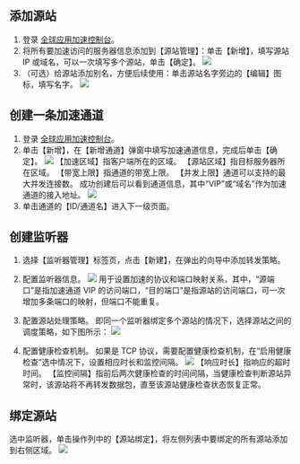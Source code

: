 ## 添加源站
1. 登录 [全球应用加速控制台](http://console.tce.fsphere.cn/gaap/listrs)。
2. 将所有要加速访问的服务器信息添加到【源站管理】：单击【新增】，填写源站 IP 或域名，可以一次填写多个源站，单击【确定】。
![](http://imgcache.tce.fsphere.cn/image/mc.qcloudimg.com/static/img/ac9511613d74a7cf5e23086415eaca7a/image.png)
3. （可选）给源站添加别名，方便后续使用：单击源站名字旁边的【编辑】图标，填写名字。
![](http://imgcache.tce.fsphere.cn/image/mc.qcloudimg.com/static/img/0ec042ae5b755c121914f610a4f904bb/image.png)

## 创建一条加速通道
1. 登录 [全球应用加速控制台](http://console.tce.fsphere.cn/gaap)。
2. 单击【新增】，在【新增通道】弹窗中填写加速通道信息，完成后单击【确定】。
![](http://imgcache.tce.fsphere.cn/image/mc.qcloudimg.com/static/img/1628b86e474d6dd5b9c0d8a39f6331ce/image.png)
【加速区域】指客户端所在的区域。
【源站区域】指目标服务器所在区域。
【带宽上限】指通道的带宽上限。
【并发上限】通道可以支持的最大并发连接数。
成功创建后可以看到通道信息，其中“VIP”或“域名”作为加速通道的接入地址。
![](http://imgcache.tce.fsphere.cn/image/mc.qcloudimg.com/static/img/c6af107b3233e2ad87a00066325e9c32/image.png)
3. 单击通道的【ID/通道名】进入下一级页面。

## 创建监听器
1. 选择【监听器管理】标签页，点击【新建】，在弹出的向导中添加转发策略。

2. 配置监听器信息。
![](http://imgcache.tce.fsphere.cn/image/mc.qcloudimg.com/static/img/8f3839e16ecd68bd75fb61944e543ec2/image.png)
 用于设置加速的协议和端口映射关系，其中，“源端口”是指加速通道 VIP
的访问端口，“目的端口”是指源站的访问端口，可一次增加多条端口的映射，但端口不能重复。

3. 配置源站处理策略。
 即同一个监听器绑定多个源站的情况下，选择源站之间的调度策略，如下图所示：
![](http://imgcache.tce.fsphere.cn/image/mc.qcloudimg.com/static/img/a3b7dc951b25250c06ce5695337aba6a/image.png)
4. 配置健康检查机制。
如果是 TCP 协议，需要配置健康检查机制，在“启用健康检查”选中情况下，设置相应时长和监控间隔。
![](http://imgcache.tce.fsphere.cn/image/mc.qcloudimg.com/static/img/b90d35f384f2c9cb0390ec61c77e8c31/image.png)
【响应时长】指响应的超时时间。
【监控间隔】指前后两次健康检查的时间间隔，当健康检查判断源站异常时，该源站将不再转发数据包，直至该源站健康检查状态恢复正常。

## 绑定源站
选中监听器，单击操作列中的【源站绑定】，将左侧列表中要绑定的所有源站添加到右侧区域。
![](http://imgcache.tce.fsphere.cn/image/mc.qcloudimg.com/static/img/bc85fc6002afeab625f70ff1d66abbb2/image.png)

